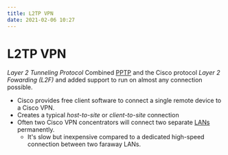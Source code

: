 ```yaml
---
title: L2TP VPN
date: 2021-02-06 10:27
---
```


# L2TP VPN
_Layer 2 Tunneling Protocol_
Combined [PPTP](2021-02-06--10-18-03Z--pptp_vpn.md) and the Cisco protocol
_Layer 2 Fowarding (L2F)_ and added support to run on almost any connection
possible. 
* Cisco provides free client software to connect a single remote device to a
	Cisco VPN.
* Creates a typical _host-to-site_ or _client-to-site_ connection
* Often two Cisco VPN concentrators will connect two separate
	[LANs](2020-10-26--12-52-58Z--lan.md) permanently.
	+ It's slow but inexpensive compared to a dedicated high-speed connection
		between two faraway LANs.
